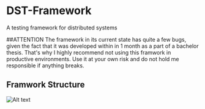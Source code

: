 # DST-Framework
A testing framework for distributed systems

##ATTENTION
The framework in its current state has quite a few bugs, given the fact that it was developed within in 1 month as a part of a bachelor thesis. That's why I highly recommend not using this framwork in productive environments. Use it at your own risk and do not hold me responsible if anything breaks.  

## Framwork Structure 
![Alt text](DST-Framework/overview/modules_overview.png?raw=true)
